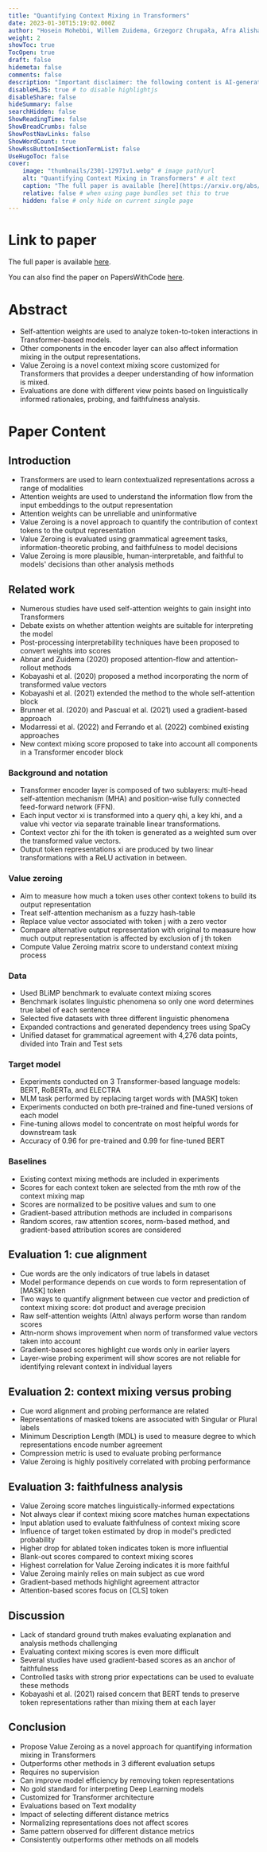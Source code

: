 ```yaml
---
title: "Quantifying Context Mixing in Transformers"
date: 2023-01-30T15:19:02.000Z
author: "Hosein Mohebbi, Willem Zuidema, Grzegorz Chrupała, Afra Alishahi"
weight: 2
showToc: true
TocOpen: true
draft: false
hidemeta: false
comments: false
description: "Important disclaimer: the following content is AI-generated, please make sure to fact check the presented information by reading the full paper."
disableHLJS: true # to disable highlightjs
disableShare: false
hideSummary: false
searchHidden: false
ShowReadingTime: false
ShowBreadCrumbs: false
ShowPostNavLinks: false
ShowWordCount: true
ShowRssButtonInSectionTermList: false
UseHugoToc: false
cover:
    image: "thumbnails/2301-12971v1.webp" # image path/url
    alt: "Quantifying Context Mixing in Transformers" # alt text
    caption: "The full paper is available [here](https://arxiv.org/abs/2301.12971)." # display caption under cover
    relative: false # when using page bundles set this to true
    hidden: false # only hide on current single page
---
```


# Link to paper
The full paper is available [here](https://arxiv.org/abs/2301.12971).

You can also find the paper on PapersWithCode [here](https://paperswithcode.com/paper/quantifying-context-mixing-in-transformers).

# Abstract
- Self-attention weights are used to analyze token-to-token interactions in Transformer-based models.
- Other components in the encoder layer can also affect information mixing in the output representations.
- Value Zeroing is a novel context mixing score customized for Transformers that provides a deeper understanding of how information is mixed.
- Evaluations are done with different view points based on linguistically informed rationales, probing, and faithfulness analysis.

# Paper Content

## Introduction
- Transformers are used to learn contextualized representations across a range of modalities
- Attention weights are used to understand the information flow from the input embeddings to the output representation
- Attention weights can be unreliable and uninformative
- Value Zeroing is a novel approach to quantify the contribution of context tokens to the output representation
- Value Zeroing is evaluated using grammatical agreement tasks, information-theoretic probing, and faithfulness to model decisions
- Value Zeroing is more plausible, human-interpretable, and faithful to models' decisions than other analysis methods

## Related work
- Numerous studies have used self-attention weights to gain insight into Transformers
- Debate exists on whether attention weights are suitable for interpreting the model
- Post-processing interpretability techniques have been proposed to convert weights into scores
- Abnar and Zuidema (2020) proposed attention-flow and attention-rollout methods
- Kobayashi et al. (2020) proposed a method incorporating the norm of transformed value vectors
- Kobayashi et al. (2021) extended the method to the whole self-attention block
- Brunner et al. (2020) and Pascual et al. (2021) used a gradient-based approach
- Modarressi et al. (2022) and Ferrando et al. (2022) combined existing approaches
- New context mixing score proposed to take into account all components in a Transformer encoder block

### Background and notation
- Transformer encoder layer is composed of two sublayers: multi-head self-attention mechanism (MHA) and position-wise fully connected feed-forward network (FFN).
- Each input vector xi is transformed into a query qhi, a key khi, and a value vhi vector via separate trainable linear transformations.
- Context vector zhi for the ith token is generated as a weighted sum over the transformed value vectors.
- Output token representations xi are produced by two linear transformations with a ReLU activation in between.

### Value zeroing
- Aim to measure how much a token uses other context tokens to build its output representation
- Treat self-attention mechanism as a fuzzy hash-table
- Replace value vector associated with token j with a zero vector
- Compare alternative output representation with original to measure how much output representation is affected by exclusion of j th token
- Compute Value Zeroing matrix score to understand context mixing process

### Data
- Used BLiMP benchmark to evaluate context mixing scores
- Benchmark isolates linguistic phenomena so only one word determines true label of each sentence
- Selected five datasets with three different linguistic phenomena
- Expanded contractions and generated dependency trees using SpaCy
- Unified dataset for grammatical agreement with 4,276 data points, divided into Train and Test sets

### Target model
- Experiments conducted on 3 Transformer-based language models: BERT, RoBERTa, and ELECTRA
- MLM task performed by replacing target words with [MASK] token
- Experiments conducted on both pre-trained and fine-tuned versions of each model
- Fine-tuning allows model to concentrate on most helpful words for downstream task
- Accuracy of 0.96 for pre-trained and 0.99 for fine-tuned BERT

### Baselines
- Existing context mixing methods are included in experiments
- Scores for each context token are selected from the mth row of the context mixing map
- Scores are normalized to be positive values and sum to one
- Gradient-based attribution methods are included in comparisons
- Random scores, raw attention scores, norm-based method, and gradient-based attribution scores are considered

## Evaluation 1: cue alignment
- Cue words are the only indicators of true labels in dataset
- Model performance depends on cue words to form representation of [MASK] token
- Two ways to quantify alignment between cue vector and prediction of context mixing score: dot product and average precision
- Raw self-attention weights (Attn) always perform worse than random scores
- Attn-norm shows improvement when norm of transformed value vectors taken into account
- Gradient-based scores highlight cue words only in earlier layers
- Layer-wise probing experiment will show scores are not reliable for identifying relevant context in individual layers

## Evaluation 2: context mixing versus probing
- Cue word alignment and probing performance are related
- Representations of masked tokens are associated with Singular or Plural labels
- Minimum Description Length (MDL) is used to measure degree to which representations encode number agreement
- Compression metric is used to evaluate probing performance
- Value Zeroing is highly positively correlated with probing performance

## Evaluation 3: faithfulness analysis
- Value Zeroing score matches linguistically-informed expectations
- Not always clear if context mixing score matches human expectations
- Input ablation used to evaluate faithfulness of context mixing score
- Influence of target token estimated by drop in model's predicted probability
- Higher drop for ablated token indicates token is more influential
- Blank-out scores compared to context mixing scores
- Highest correlation for Value Zeroing indicates it is more faithful
- Value Zeroing mainly relies on main subject as cue word
- Gradient-based methods highlight agreement attractor
- Attention-based scores focus on [CLS] token

## Discussion
- Lack of standard ground truth makes evaluating explanation and analysis methods challenging
- Evaluating context mixing scores is even more difficult
- Several studies have used gradient-based scores as an anchor of faithfulness
- Controlled tasks with strong prior expectations can be used to evaluate these methods
- Kobayashi et al. (2021) raised concern that BERT tends to preserve token representations rather than mixing them at each layer

## Conclusion
- Propose Value Zeroing as a novel approach for quantifying information mixing in Transformers
- Outperforms other methods in 3 different evaluation setups
- Requires no supervision
- Can improve model efficiency by removing token representations
- No gold standard for interpreting Deep Learning models
- Customized for Transformer architecture
- Evaluations based on Text modality
- Impact of selecting different distance metrics
- Normalizing representations does not affect scores
- Same pattern observed for different distance metrics
- Consistently outperforms other methods on all models
